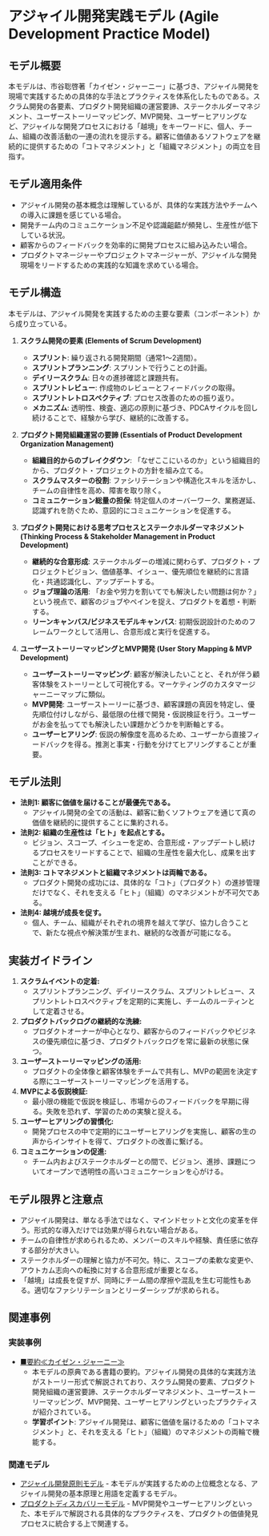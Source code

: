 # アジャイル開発実践モデル (Agile Development Practice Model)

## モデル概要
本モデルは、市谷聡啓著「カイゼン・ジャーニー」に基づき、アジャイル開発を現場で実践するための具体的な手法とプラクティスを体系化したものである。スクラム開発の各要素、プロダクト開発組織の運営要諦、ステークホルダーマネジメント、ユーザーストーリーマッピング、MVP開発、ユーザーヒアリングなど、アジャイルな開発プロセスにおける「越境」をキーワードに、個人、チーム、組織の改善活動の一連の流れを提示する。顧客に価値あるソフトウェアを継続的に提供するための「コトマネジメント」と「組織マネジメント」の両立を目指す。

## モデル適用条件
- アジャイル開発の基本概念は理解しているが、具体的な実践方法やチームへの導入に課題を感じている場合。
- 開発チーム内のコミュニケーション不足や認識齟齬が頻発し、生産性が低下している状況。
- 顧客からのフィードバックを効率的に開発プロセスに組み込みたい場合。
- プロダクトマネージャーやプロジェクトマネージャーが、アジャイルな開発現場をリードするための実践的な知識を求めている場合。

## モデル構造
本モデルは、アジャイル開発を実践するための主要な要素（コンポーネント）から成り立っている。

1.  **スクラム開発の要素 (Elements of Scrum Development)**
    -   **スプリント**: 繰り返される開発期間（通常1〜2週間）。
    -   **スプリントプランニング**: スプリントで行うことの計画。
    -   **デイリースクラム**: 日々の進捗確認と課題共有。
    -   **スプリントレビュー**: 作成物のレビューとフィードバックの取得。
    -   **スプリントレトロスペクティブ**: プロセス改善のための振り返り。
    -   **メカニズム**: 透明性、検査、適応の原則に基づき、PDCAサイクルを回し続けることで、経験から学び、継続的に改善する。

2.  **プロダクト開発組織運営の要諦 (Essentials of Product Development Organization Management)**
    -   **組織目的からのブレイクダウン**: 「なぜここにいるのか」という組織目的から、プロダクト・プロジェクトの方針を組み立てる。
    -   **スクラムマスターの役割**: ファシリテーションや構造化スキルを活かし、チームの自律性を高め、障害を取り除く。
    -   **コミュニケーション総量の担保**: 特定個人のオーバーワーク、業務遅延、認識ずれを防ぐため、意図的にコミュニケーションを促進する。

3.  **プロダクト開発における思考プロセスとステークホルダーマネジメント (Thinking Process & Stakeholder Management in Product Development)**
    -   **継続的な合意形成**: ステークホルダーの増減に関わらず、プロダクト・プロジェクトビジョン、価値基準、イシュー、優先順位を継続的に言語化・共通認識化し、アップデートする。
    -   **ジョブ理論の活用**: 「お金や労力を割いてでも解決したい問題は何か？」という視点で、顧客のジョブやペインを捉え、プロダクトを着想・判断する。
    -   **リーンキャンバス/ビジネスモデルキャンバス**: 初期仮説設計のためのフレームワークとして活用し、合意形成と実行を促進する。

4.  **ユーザーストーリーマッピングとMVP開発 (User Story Mapping & MVP Development)**
    -   **ユーザーストーリーマッピング**: 顧客が解決したいことと、それが伴う顧客体験をストーリーとして可視化する。マーケティングのカスタマージャーニーマップに類似。
    -   **MVP開発**: ユーザーストーリーに基づき、顧客課題の真因を特定し、優先順位付けしながら、最低限の仕様で開発・仮説検証を行う。ユーザーがお金を払ってでも解決したい課題かどうかを判断軸とする。
    -   **ユーザーヒアリング**: 仮説の解像度を高めるため、ユーザーから直接フィードバックを得る。推測と事実・行動を分けてヒアリングすることが重要。

## モデル法則
- **法則1: 顧客に価値を届けることが最優先である。**
  -   アジャイル開発の全ての活動は、顧客に動くソフトウェアを通じて真の価値を継続的に提供することに集約される。
- **法則2: 組織の生産性は「ヒト」を起点とする。**
  -   ビジョン、スコープ、イシューを定め、合意形成・アップデートし続けるプロセスをリードすることで、組織の生産性を最大化し、成果を出すことができる。
- **法則3: コトマネジメントと組織マネジメントは両輪である。**
  -   プロダクト開発の成功には、具体的な「コト」（プロダクト）の進捗管理だけでなく、それを支える「ヒト」（組織）のマネジメントが不可欠である。
- **法則4: 越境が成長を促す。**
  -   個人、チーム、組織がそれぞれの境界を越えて学び、協力し合うことで、新たな視点や解決策が生まれ、継続的な改善が可能になる。

## 実装ガイドライン
1.  **スクラムイベントの定着:**
    -   スプリントプランニング、デイリースクラム、スプリントレビュー、スプリントレトロスペクティブを定期的に実施し、チームのルーティンとして定着させる。
2.  **プロダクトバックログの継続的な洗練:**
    -   プロダクトオーナーが中心となり、顧客からのフィードバックやビジネスの優先順位に基づき、プロダクトバックログを常に最新の状態に保つ。
3.  **ユーザーストーリーマッピングの活用:**
    -   プロダクトの全体像と顧客体験をチームで共有し、MVPの範囲を決定する際にユーザーストーリーマッピングを活用する。
4.  **MVPによる仮説検証:**
    -   最小限の機能で仮説を検証し、市場からのフィードバックを早期に得る。失敗を恐れず、学習のための実験と捉える。
5.  **ユーザーヒアリングの習慣化:**
    -   開発プロセスの中で定期的にユーザーヒアリングを実施し、顧客の生の声からインサイトを得て、プロダクトの改善に繋げる。
6.  **コミュニケーションの促進:**
    -   チーム内およびステークホルダーとの間で、ビジョン、進捗、課題についてオープンで透明性の高いコミュニケーションを心がける。

## モデル限界と注意点
- アジャイル開発は、単なる手法ではなく、マインドセットと文化の変革を伴う。形式的な導入だけでは効果が得られない場合がある。
- チームの自律性が求められるため、メンバーのスキルや経験、責任感に依存する部分が大きい。
- ステークホルダーの理解と協力が不可欠。特に、スコープの柔軟な変更や、アウトカム志向への転換に対する合意形成が重要となる。
- 「越境」は成長を促すが、同時にチーム間の摩擦や混乱を生む可能性もある。適切なファシリテーションとリーダーシップが求められる。

## 関連事例

### 実装事例
- [■要約≪カイゼン・ジャーニー≫](https://ty25148248.hatenablog.com/entry/2023/06/17/151418)
  -   本モデルの原典である書籍の要約。アジャイル開発の具体的な実践方法がストーリー形式で解説されており、スクラム開発の要素、プロダクト開発組織の運営要諦、ステークホルダーマネジメント、ユーザーストーリーマッピング、MVP開発、ユーザーヒアリングといったプラクティスが紹介されている。
  -   **学習ポイント**: アジャイル開発は、顧客に価値を届けるための「コトマネジメント」と、それを支える「ヒト」（組織）のマネジメントの両輪で機能する。

### 関連モデル
- [アジャイル開発原則モデル](../EngingeeringManager/アジャイル開発原則モデル.md) - 本モデルが実践するための上位概念となる、アジャイル開発の基本原理と用語を定義するモデル。
- [プロダクトディスカバリーモデル](../ProductManager/プロダクトディスカバリーモデル.md) - MVP開発やユーザーヒアリングといった、本モデルで解説される具体的なプラクティスを、プロダクトの価値発見プロセスに統合する上で関連する。
